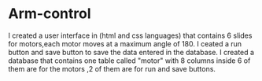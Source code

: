 # Arm-control
I created a user interface in (html and css languages) that contains 6 slides for motors,each motor moves at a maximum angle of 180.
I ceated a run button and save button to save the data entered in the database.
I created a database that contains one table called "motor" with 8 columns inside 6 of them are for the motors ,2 of them are for run and save buttons.

